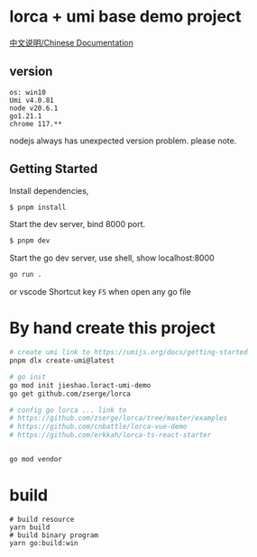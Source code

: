 # lorca + umi base demo project

[中文说明/Chinese Documentation](./README_CN.md)

## version
```
os: win10
Umi v4.0.81
node v20.6.1
go1.21.1
chrome 117.**
```
nodejs always has unexpected version problem. please note.

## Getting Started

Install dependencies,

```bash
$ pnpm install
```

Start the dev server, bind 8000 port.

```bash
$ pnpm dev
```

Start the go dev server, use shell, show localhost:8000

```bash
go run .
```

or vscode Shortcut key `F5` when open any go file


# By hand create this project
```bash
# create umi link to https://umijs.org/docs/getting-started
pnpm dlx create-umi@latest

# go init
go mod init jieshao.loract-umi-demo
go get github.com/zserge/lorca

# config go lorca ... link to
# https://github.com/zserge/lorca/tree/master/examples
# https://github.com/cnbattle/lorca-vue-demo
# https://github.com/erkkah/lorca-ts-react-starter


go mod vendor
```

# build
```shell
# build resource
yarn build
# build binary program
yarn go:build:win
```
